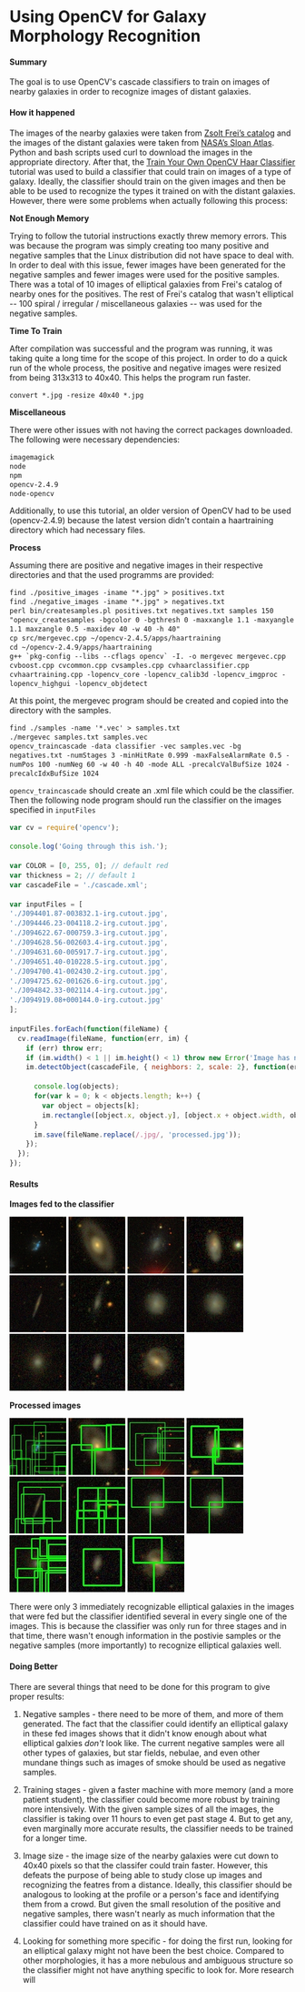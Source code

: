# Using OpenCV for Galaxy Morphology Recognition 

#### Summary
The goal is to use OpenCV's cascade classifiers to train on images of nearby galaxies in order to  recognize images of distant galaxies. 

#### How it happened
The images of the nearby galaxies were taken from [Zsolt Frei’s catalog](http://www.zsolt-frei.net/catalog.htm) and the images of the distant galaxies were taken from [NASA’s Sloan Atlas](http://www.nsatlas.org/). Python and bash scripts used curl to download the images in the appropriate directory. After that, the [Train Your Own OpenCV Haar Classifier](http://coding-robin.de/2013/07/22/train-your-own-opencv-haar-classifier.html) tutorial was used to build a classifier that could train on images of a type of galaxy. Ideally, the classifier should train on the given images and then be able to be used to recognize the types it trained on with the distant galaxies. However, there were some problems when actually following this process:

**Not Enough Memory**

Trying to follow the tutorial instructions exactly threw memory errors. This was because the program was simply creating too many positive and negative samples that the Linux distribution did not have space to deal with. In order to deal with this issue, fewer images have been generated for the negative samples and fewer images were used for the positive samples. There was a total of 10 images of elliptical galaxies from Frei's catalog of nearby ones for the positives. The rest of Frei's catalog that wasn't elliptical -- 100 spiral / irregular / miscellaneous galaxies -- was used for the negative samples. 


**Time To Train**

After compilation was successful and the program was running, it was taking quite a long time for the scope of this project. In order to do a quick run of the whole process, the positive and negative images were resized from being 313x313 to 40x40. This helps the program run faster. 

```shell
convert *.jpg -resize 40x40 *.jpg 
```
**Miscellaneous**

There were other issues with not having the correct packages downloaded. The following were necessary dependencies:
```
imagemagick
node
npm
opencv-2.4.9
node-opencv
``` 

Additionally, to use this tutorial, an older version of OpenCV had to be used (opencv-2.4.9) because the latest version didn't contain a haartraining directory which had necessary files. 

**Process**

Assuming there are positive and negative images in their respective directories and that the used programms are provided:

```
find ./positive_images -iname "*.jpg" > positives.txt
find ./negative_images -iname "*.jpg" > negatives.txt
perl bin/createsamples.pl positives.txt negatives.txt samples 150 "opencv_createsamples -bgcolor 0 -bgthresh 0 -maxxangle 1.1 -maxyangle 1.1 maxzangle 0.5 -maxidev 40 -w 40 -h 40"
cp src/mergevec.cpp ~/opencv-2.4.5/apps/haartraining
cd ~/opencv-2.4.9/apps/haartraining
g++ `pkg-config --libs --cflags opencv` -I. -o mergevec mergevec.cpp cvboost.cpp cvcommon.cpp cvsamples.cpp cvhaarclassifier.cpp cvhaartraining.cpp -lopencv_core -lopencv_calib3d -lopencv_imgproc -lopencv_highgui -lopencv_objdetect
```
At this point, the mergevec program should be created and copied into the directory with the samples.

```
find ./samples -name '*.vec' > samples.txt
./mergevec samples.txt samples.vec
opencv_traincascade -data classifier -vec samples.vec -bg negatives.txt -numStages 3 -minHitRate 0.999 -maxFalseAlarmRate 0.5 -numPos 100 -numNeg 60 -w 40 -h 40 -mode ALL -precalcValBufSize 1024 -precalcIdxBufSize 1024
```
`opencv_traincascade` should create an .xml file which could be the classifier. Then the following node program should run the classifier on the images specified in `inputFiles`

```javascript
var cv = require('opencv');

console.log('Going through this ish.');

var COLOR = [0, 255, 0]; // default red
var thickness = 2; // default 1
var cascadeFile = './cascade.xml';

var inputFiles = [
'./J094401.87-003832.1-irg.cutout.jpg',
'./J094446.23-004118.2-irg.cutout.jpg',
'./J094622.67-000759.3-irg.cutout.jpg',
'./J094628.56-002603.4-irg.cutout.jpg',
'./J094631.60-005917.7-irg.cutout.jpg',
'./J094651.40-010228.5-irg.cutout.jpg',
'./J094700.41-002430.2-irg.cutout.jpg',
'./J094725.62-001626.6-irg.cutout.jpg',
'./J094842.33-002114.4-irg.cutout.jpg',
'./J094919.08+000144.0-irg.cutout.jpg'
];

inputFiles.forEach(function(fileName) {
  cv.readImage(fileName, function(err, im) { 
    if (err) throw err;
    if (im.width() < 1 || im.height() < 1) throw new Error('Image has no size');
    im.detectObject(cascadeFile, { neighbors: 2, scale: 2}, function(err, objects) { 
       
      console.log(objects); 
      for(var k = 0; k < objects.length; k++) { 
        var object = objects[k]; 
        im.rectangle([object.x, object.y], [object.x + object.width, object.y + object.height], COLOR, 2); 
      }
      im.save(fileName.replace(/.jpg/, 'processed.jpg')); 
    }); 
  }); 
});
```

#### Results

**Images fed to the classifier**

![](/classifier/J094401.87-003832.1-irg.cutout.jpg)
![](/classifier/J094651.40-010228.5-irg.cutout.jpg)
![](/classifier/J094446.23-004118.2-irg.cutout.jpg)
![](/classifier/J094700.41-002430.2-irg.cutout.jpg)
![](/classifier/J094622.67-000759.3-irg.cutout.jpg)
![](/classifier/J094725.62-001626.6-irg.cutout.jpg)
![](/classifier/J094628.56-002603.4-irg.cutout.jpg)
![](/classifier/J094628.56-002603.4-irg.cutout.jpg)
![](/classifier/J094842.33-002114.4-irg.cutout.jpg)
![](/classifier/J094631.60-005917.7-irg.cutout.jpg)
![](/classifier/J094919.08+000144.0-irg.cutout.jpg)

**Processed images**

![](/classifier/J094401.87-003832.1-irg.cutoutprocessed.jpg)
![](/classifier/J094651.40-010228.5-irg.cutoutprocessed.jpg)
![](/classifier/J094446.23-004118.2-irg.cutoutprocessed.jpg)
![](/classifier/J094700.41-002430.2-irg.cutoutprocessed.jpg)
![](/classifier/J094622.67-000759.3-irg.cutoutprocessed.jpg)
![](/classifier/J094725.62-001626.6-irg.cutoutprocessed.jpg)
![](/classifier/J094628.56-002603.4-irg.cutoutprocessed.jpg)
![](/classifier/J094628.56-002603.4-irg.cutoutprocessed.jpg)
![](/classifier/J094842.33-002114.4-irg.cutoutprocessed.jpg)
![](/classifier/J094631.60-005917.7-irg.cutoutprocessed.jpg)
![](/classifier/J094919.08+000144.0-irg.cutoutprocessed.jpg)

There were only 3 immediately recognizable elliptical galaxies in the images that were fed but the classifier identified several in every single one of the images. This is because the classifier was only run for three stages and in that time, there wasn't enough information in the postivie samples or the negative samples (more importantly) to recognize elliptical galaxies well.

#### Doing Better

There are several things that need to be done for this program to give proper results:

1. Negative samples - there need to be more of them, and more of them generated. The fact that the classifier could identify an elliptical galaxy in these fed images shows that it didn't know enough about what elliptical galxies *don't* look like. The current negative samples were all other types of galaxies, but star fields, nebulae, and even other mundane things such as images of smoke should be used as negative samples. 

1. Training stages - given a faster machine with more memory (and a more patient student), the classifier could become more robust by training more intensively. With the given sample sizes of all the images, the classifier is taking over 11 hours to even get past stage 4. But to get any, even marginally more accurate results, the classifier needs to be trained for a longer time.

1. Image size - the image size of the nearby galaxies were cut down to 40x40 pixels so that the classifer could train faster. However, this defeats the purpose of being able to study close up images and recognizing the featres from a distance. Ideally, this classifier should be analogous to looking at the profile or a person's face and identifying them from a crowd. But given the small resolution of the positive and negative samples, there wasn't nearly as much information that the classifier could have trained on as it should have. 

1. Looking for something more specific - for doing the first run, looking for an elliptical galaxy might not have been the best choice. Compared to other morphologies, it has a more nebulous and ambiguous structure so the classifier might not have anything specific to look for. More research will 